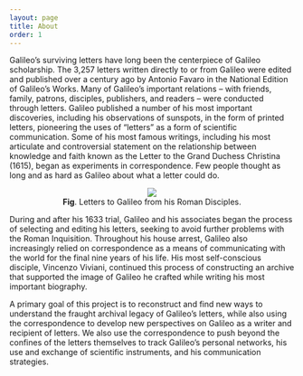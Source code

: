 ```yaml
---
layout: page
title: About
order: 1
---
```


Galileo’s surviving letters have long been the centerpiece of Galileo scholarship. The 3,257 letters written directly to or from Galileo were edited and published over a century ago by Antonio Favaro in the National Edition of Galileo’s Works. Many of Galileo’s important relations – with friends, family, patrons, disciples, publishers, and readers – were conducted through letters.  Galileo published a number of his most important discoveries, including his observations of sunspots, in the form of printed letters, pioneering the uses of “letters” as a form of scientific communication.  Some of his most famous writings, including his most articulate and controversial statement on the relationship between knowledge and faith known as the Letter to the Grand Duchess Christina (1615), began as experiments in correspondence.  Few people thought as long and as hard as Galileo about what a letter could do.

<center>
<img src="{{site.baseurl}}/images/galileo_preview1.png"/>
<figcaption><strong>Fig</strong>. Letters to Galileo from his Roman Disciples.</figcaption>
</center>

During and after his 1633 trial, Galileo and his associates began the process of selecting and editing his letters, seeking to avoid further problems with the Roman Inquisition. Throughout his house arrest,  Galileo also increasingly relied on correspondence as a means of communicating with the world for the final nine years of his life.  His most self-conscious disciple, Vincenzo Viviani, continued this process of constructing an archive that supported the image of Galileo he crafted while writing his most important biography.

A primary goal of this project is to reconstruct and find new ways to understand the fraught archival legacy of Galileo’s letters, while also using the correspondence to develop new perspectives on Galileo as a writer and recipient of letters. We also use the correspondence to push beyond the confines of the letters themselves to track Galileo’s personal networks, his use and exchange of scientific instruments, and his communication strategies.
